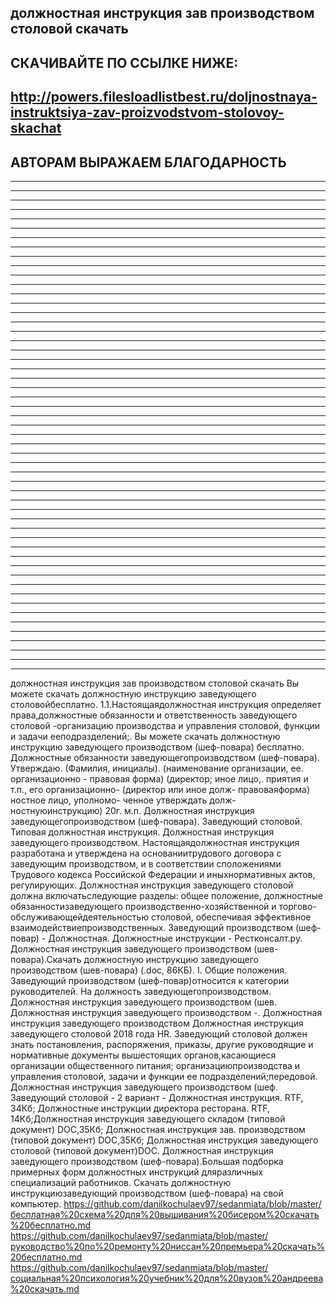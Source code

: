 должностная инструкция зав производством столовой скачать
--------------------------------------------------
СКАЧИВАЙТЕ ПО ССЫЛКЕ НИЖЕ:
--------------------------------------------------
http://powers.filesloadlistbest.ru/doljnostnaya-instruktsiya-zav-proizvodstvom-stolovoy-skachat
--------------------------------------------------
АВТОРАМ ВЫРАЖАЕМ БЛАГОДАРНОСТЬ
--------------------------------------------------
--------------------------------------------------
--------------------------------------------------
--------------------------------------------------
--------------------------------------------------
--------------------------------------------------
--------------------------------------------------
--------------------------------------------------
--------------------------------------------------
--------------------------------------------------
--------------------------------------------------
--------------------------------------------------
--------------------------------------------------
--------------------------------------------------
--------------------------------------------------
--------------------------------------------------
--------------------------------------------------
--------------------------------------------------
--------------------------------------------------
--------------------------------------------------
--------------------------------------------------
--------------------------------------------------
--------------------------------------------------
--------------------------------------------------
--------------------------------------------------
--------------------------------------------------
--------------------------------------------------
--------------------------------------------------
--------------------------------------------------
--------------------------------------------------
--------------------------------------------------
--------------------------------------------------
--------------------------------------------------
--------------------------------------------------
--------------------------------------------------
--------------------------------------------------
--------------------------------------------------
--------------------------------------------------
--------------------------------------------------
--------------------------------------------------
--------------------------------------------------
--------------------------------------------------
--------------------------------------------------
--------------------------------------------------
--------------------------------------------------
--------------------------------------------------
--------------------------------------------------
--------------------------------------------------
--------------------------------------------------
--------------------------------------------------
--------------------------------------------------
--------------------------------------------------
--------------------------------------------------
--------------------------------------------------
должностная инструкция зав производством столовой скачать Вы можете скачать должностную инструкцию заведующего столовойбесплатно.  1.1.Настоящаядолжностная инструкция определяет права,должностные обязанности и ответственность заведующего столовой  -организацию производства и управления столовой, функции и задачи ееподразделений;. Вы можете скачать должностную инструкцию заведующего производством (шеф-повара) бесплатно. Должностные обязанности заведующегопроизводством (шеф-повара). Утверждаю. (Фамилия, инициалы). (наименование организации, ее. организационно - правовая форма) (директор; иное лицо,. приятия и т.п., его организационно- (директор или иное долж- правоваяформа) ностное лицо, уполномо- ченное утверждать долж- ностнуюинструкцию)    20г. м.п. Должностная инструкция заведующегопроизводством (шеф-повара). Заведующий столовой. Типовая должностная инструкция. Должностная инструкция заведующего производством. Настоящаядолжностная инструкция разработана и утверждена на основаниитрудового договора с заведующим производством, и в соответствии сположениями Трудового кодекса Российской Федерации и иныхнормативных актов, регулирующих. Должностная инструкция заведующего столовой должна включатьследующие разделы: общее положение, должностные обязанностизаведующего  производственно-хозяйственной и торгово-обслуживающейдеятельностью столовой, обеспечивая эффективное взаимодействиепроизводственных. Заведующий производством (шеф-повар) - Должностная. Должностные инструкции - Рестконсалт.ру. Должностная инструкция заведующего производством (шев-повара).Скачать должностную инструкцию заведующего производством (шев-повара) (.doc, 86КБ). I. Общие положения. Заведующий производством (шеф-повар)относится к категории руководителей. На должность заведующегопроизводством. Должностная инструкция заведующего производством (шев. Должностная инструкция заведующего производством  -. Должностная инструкция заведующего производством
Должностная инструкция заведующего столовой 2018 года  HR. Заведующий столовой должен знать постановления, распоряжения, приказы, другие руководящие и нормативные документы вышестоящих органов,касающиеся организации общественного питания; организациюпроизводства и управления столовой, задачи и функции ее подразделений;передовой. Должностная инструкция заведующего производством (шеф. Заведующий столовой - 2 вариант - Должностная инструкция. RTF, 34Кб; Должностные инструкции директора ресторана. RTF, 14Кб;Должностная инструкция заведующего складом (типовой документ) DOC,35Кб; Должностная инструкция зав. производством (типовой документ) DOC,35Кб; Должностная инструкция заведующего столовой (типовой документ)DOC. Должностная инструкция заведующего производством (шеф-повара).Большая подборка примерных форм должностных инструкций дляразличных специализаций работников. Скачать должностную инструкциюзаведующий производством (шеф-повара) на свой компьютер.
https://github.com/danilkochulaev97/sedanmiata/blob/master/бесплатная%20схема%20для%20вышивания%20бисером%20скачать%20бесплатно.md
https://github.com/danilkochulaev97/sedanmiata/blob/master/руководство%20по%20ремонту%20ниссан%20премьера%20скачать%20бесплатно.md
https://github.com/danilkochulaev97/sedanmiata/blob/master/социальная%20психология%20учебник%20для%20вузов%20андреева%20скачать.md